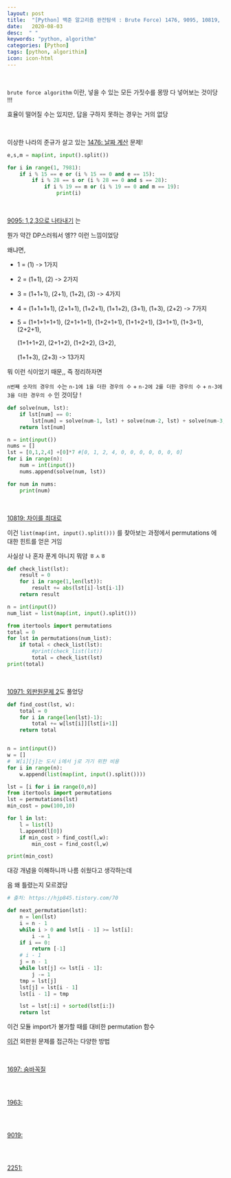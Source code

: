```yaml
---
layout: post
title:  "[Python] 백준 알고리즘 완전탐색 : Brute Force) 1476, 9095, 10819, 10971, 1963, 9019, 2251  "
date:   2020-08-03
desc:  " "
keywords: "python, algorithm"
categories: [Python]
tags: [python, algorithim]
icon: icon-html
---
```





<br>




`brute force algorithm` 이란, 넣을 수 있는 모든 가짓수를 몽땅 다 넣어보는 것이당 !!!

효율이 떨어질 수는 있지만, 답을 구하지 못하는 경우는 거의 없당


<br>





이상한 나라의 준규가 살고 있는 [1476: 날짜 계산](https://www.acmicpc.net/problem/1476) 문제!


```python
e,s,m = map(int, input().split())

for i in range(1, 7981):
    if i % 15 == e or (i % 15 == 0 and e == 15):
        if i % 28 == s or (i % 28 == 0 and s == 28):
            if i % 19 == m or (i % 19 == 0 and m == 19):
                print(i)
```



<br>



[9095: 1,2,3으로 나타내기](https://www.acmicpc.net/problem/9095) 는  

뭔가 약간 DP스러워서 엥?? 이런 느낌이었당


왜냐면,

- 1 = (1) -> 1가지

- 2 = (1+1), (2) -> 2가지

- 3 = (1+1+1), (2+1), (1+2), (3) -> 4가지

- 4 = (1+1+1+1), (2+1+1), (1+2+1), (1+1+2), (3+1), (1+3), (2+2) -> 7가지

- 5 = (1+1+1+1+1), (2+1+1+1), (1+2+1+1), (1+1+2+1), (3+1+1), (1+3+1), (2+2+1),

    (1+1+1+2), (2+1+2), (1+2+2), (3+2),

    (1+1+3), (2+3) -> 13가지

뭐 이런 식이었기 때문,, 즉 정리하자면


`n번째 숫자의 경우의 수`는 `n-1에 1을 더한 경우의 수` + `n-2에 2를 더한 경우의 수` + `n-3에 3을 더한 경우의 수` 인 것이당 !



```python
def solve(num, lst):
    if lst[num] == 0:
        lst[num] = solve(num-1, lst) + solve(num-2, lst) + solve(num-3, lst)
    return lst[num]

n = int(input())
nums = []
lst = [0,1,2,4] +[0]*7 #[0, 1, 2, 4, 0, 0, 0, 0, 0, 0, 0]
for i in range(n):
    num = int(input())
    nums.append(solve(num, lst))

for num in nums:
    print(num)
```



<br>

[10819: 차이를 최대로](https://www.acmicpc.net/problem/10819)

이건 `list(map(int, input().split()))` 를 찾아보는 과정에서 permutations 에 대한 힌트를 얻은 거임

사실상 나 혼자 푼게 아니지 뭐얌 ㅎㅅㅎ

```python
def check_list(lst):
    result = 0
    for i in range(1,len(lst)):
        result += abs(lst[i]-lst[i-1])
    return result

n = int(input())
num_list = list(map(int, input().split()))

from itertools import permutations
total = 0
for lst in permutations(num_list):
    if total < check_list(lst):
        #print(check_list(lst))
        total = check_list(lst)
print(total)
```



<br>



[10971: 외판원문제 2](https://www.acmicpc.net/problem/10971)도 풀었당




```python
def find_cost(lst, w):
    total = 0
    for i in range(len(lst)-1):
        total += w[lst[i]][lst[i+1]]
    return total


n = int(input())
w = []
#  W[i][j]는 도시 i에서 j로 가기 위한 비용
for i in range(n):
    w.append(list(map(int, input().split())))

lst = [i for i in range(0,n)]
from itertools import permutations
lst = permutations(lst)
min_cost = pow(100,10)

for l in lst:
    l = list(l)
    l.append(l[0])
    if min_cost > find_cost(l,w):
        min_cost = find_cost(l,w)

print(min_cost)
```


대강 개념을 이해하니까 나름 쉬웠다고 생각하는데

음 왜 틀렸는지 모르겠당


```python
# 출처: https://hjp845.tistory.com/70

def next_permutation(lst):
    n = len(lst)
    i = n - 1
    while i > 0 and lst[i - 1] >= lst[i]:
        i -= 1
    if i == 0:
        return [-1]
    # i - 1
    j = n - 1
    while lst[j] <= lst[i - 1]:
        j -= 1
    tmp = lst[j]
    lst[j] = lst[i - 1]
    lst[i - 1] = tmp

    lst = lst[:i] + sorted(lst[i:])
    return lst

```

이건 모듈 import가 불가할 때를 대비한 permutation 함수



[이건](https://suri78.tistory.com/152) 외판원 문제를 접근하는 다양한 방법



<br>



[1697: 숨바꼭질](https://www.acmicpc.net/problem/1697)


```python
```



<br>


[1963: ](https://www.acmicpc.net/problem/1963)


```python
```



<br>



[9019: ](https://www.acmicpc.net/problem/9019)

```python
```



<br>




[2251: ](https://www.acmicpc.net/problem/2251)



```python
```



<br>

